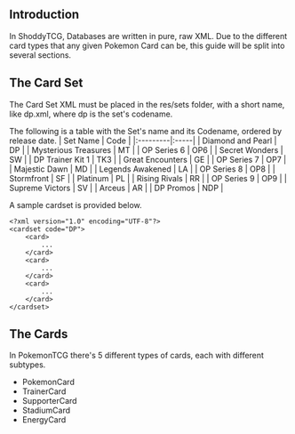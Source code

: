 ## Introduction ##

In ShoddyTCG, Databases are written in pure, raw XML.
Due to the different card types that any given Pokemon Card can be, this guide will be split into several sections.


## The Card Set ##

The Card Set XML must be placed in the res/sets folder, with a short name, like dp.xml, where dp is the set's codename.

The following is a table with the Set's name and its Codename, ordered by release date.
| Set Name | Code |
|:---------|:-----|
| Diamond and Pearl | DP   |
| Mysterious Treasures	| MT   |
| OP Series 6 | OP6  |
| Secret Wonders | SW   |
| DP Trainer Kit 1 | TK3  |
| Great Encounters | GE   |
| OP Series 7 | OP7  |
| Majestic Dawn | MD   |
| Legends Awakened | LA   |
| OP Series 8 | OP8  |
| Stormfront | SF   |
| Platinum | PL   |
| Rising Rivals | RR   |
| OP Series 9 | OP9  |
| Supreme Victors | SV   |
| Arceus   | AR   |
| DP Promos | NDP  |

A sample cardset is provided below.
```
<?xml version="1.0" encoding="UTF-8"?>
<cardset code="DP">
	<card>
		...
	</card>
	<card>
		...
	</card>
	<card>
		...
	</card>
</cardset>
```

## The Cards ##

In PokemonTCG there's 5 different types of cards, each with different subtypes.
  * PokemonCard
  * TrainerCard
  * SupporterCard
  * StadiumCard
  * EnergyCard